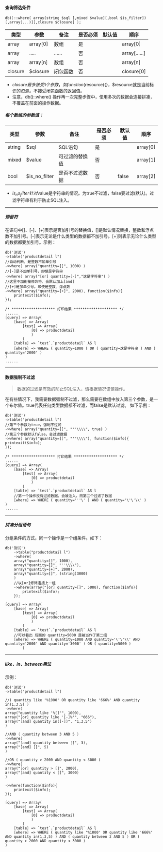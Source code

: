#### 查询筛选条件

```
db()::where( array(string $sql [,mixed $value][,bool $is_filter])[,array(...)][,closure $closure] );
```

|类型|参数|备注|是否必须|默认值|顺序|
| ----| ----|----|----|----|----|
|array|array[0]|数组|是| |array[0]|
|array|.....|......|否| |array[......]|
|array|array[n]|数组|否| |array[n]|
|closure|$closure|闭包函数|否|	|closure[0]|

- $closure 最多接受1个参数，如function($resource){}，$resource就是当前标识的资源。不接受闭包函数的返回值。
- 注意，db()::where() 操作再一次完整步骤中，使用多次的数据会连接拼凑，不覆盖在前面的操作数据。

##### 每个数组的参数值：

|类型|参数|备注|是否必须|默认值|顺序|
| ----| ----|----|----|----|----|
|string	|$sql|	SQL语句|是|	|array[0]|
|mixed	|$value	|可过滤的替换值|否	|	|array[1]|
|bool	|$is_no_filter|是否不过滤数据|	否	|false|array[2]|

- $is_no_filter 针对$value是字符串的情况。为true不过滤，false要过滤(默认)。过滤字符串有利于防止SQL注入。
 

---
##### 预留符
在语句中[]、[-]、[+]表示是否加引号的替换值，[]是默认情况替换，整数和浮点数不加引号。[-]表示无论是什么类型的数据都不加引号。[+]则表示无论什么类型的数据都要加引号。示例：

```
db('测试')
->table("productdetail l")
//自动判断，是整数不加单引号
->where( array("quantity=[]", 1000) )
//[-]是不加单引号，即使是字符串
->where( array("[or] quantity=[-]","这是字符串") )
//这里不加衔接修饰符，会默认加上[and]
//[+]是加单引号，即使是整数、浮点数
->where( array("quantity=[+]", 2000), function($info){
    printexit($info);
});
```

```
/* ******************** 打印结果 ******************** */
......
[query] => Array(
    [base] => Array(
        [test] => Array(
            [0] => productdetail
            )
        )
    [table] => `test`.`productdetail` AS l
    [where] => WHERE ( quantity=1000 ) OR ( quantity=这是字符串 ) AND ( quantity='2000' )
)
......
```

---
#### 数据强制不过滤
> 数据的过滤是有效的防止SQL注入，请根据情况谨慎操作。

在有些情况下，我需要数据强制不过滤，那么需要在数组中放入第三个参数，是一个布尔值。true代表任何类型数据都不过滤，而false是默认过滤。
如下示例：

```
db('测试')
->table("productdetail l")
//第三个参数为true，强制不过滤
->where( array("quantity=[]", "''\\\\", true) )
//第三个参数默认false，会过滤数据
->where( array("quantity=[]", "''\\\\"), function($info){
printexit($info);
});
```

```
/* ******************** 打印结果 ******************** */
......
[query] => Array(
    [base] => Array(
        [test] => Array(
            [0] => productdetail
            )
        )
    [table] => `test`.`productdetail` AS l
    //第一个操作没有过滤数据，会被注入。而第二个过滤了数据
    [where] => WHERE ( quantity='''\' ) AND ( quantity='\'\'\\' )
)
......
```

---
##### 拼凑分组语句
分组条件的方式，同一个操作是一个组条件。如下：

```
db('测试')
	->table("productdetail l")
	->where( 
	array("quantity=[]", 1000),
	array("quantity=[]", "''\\\\"),
	array("quantity=[+]", 2000),
	array("quantity=[]", (string)3000)
	)
	//以[or]修饰连接上一组
	->where(array("[or] quantity=[]", 5000), function($info){
		printexit($info);
	});
```


```
[query] => Array(
    [base] => Array(
        [test] => Array(
            [0] => productdetail
            )
        )
    [table] => `test`.`productdetail` AS l
    //可以看出 后面的 quantity=5000 是被当作了第二组
    [where] => WHERE ( quantity=1000 AND quantity='\'\'\\' AND quantity='2000' AND quantity='3000' ) OR ( quantity=5000 )
        )
```


---

##### like、in、between用法
示例：

```
db('测试')
->table("productdetail l")

//( quantity like '%1000' OR quantity like '666%' AND quantity in(1,3,5) )
->where( 
array("quantity like '%[]'", 1000),
array("[or] quantity like '[-]%'", "666"),
array("[and] quantity in([-])", "1,3,5")
)

//AND ( quantity between 3 AND 5 )
->where(
array("[and] quantity between []", 3),
array("[and] []", 5)
)

//OR ( quantity > 2000 AND quantity < 3000 )
->where(
array("[or] quantity > []", 2000),
array("[and] quantity < []", 3000)
)

->where(function($info){
	printexit($info);
});
```

```
[query] => Array(
    [base] => Array(
        [test] => Array(
            [0] => productdetail
            )
        )
    [table] => `test`.`productdetail` AS l
    [where] => WHERE ( quantity like '%1000' OR quantity like '666%' AND quantity in(1,3,5) ) AND ( quantity between 3 AND 5 ) OR ( quantity > 2000 AND quantity < 3000 )
)
```

